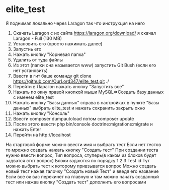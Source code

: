 # elite_test
Я поднимал локально через Laragon так что инструкция на него
1) Скачать Laragon с их сайта https://laragon.org/download/ я скачал Laragon - Full (130 MB)
2) Установить его (просто нажимать далее)
3) Запустиь его
4) Нажать кнопку "Корневая папка"
5) Удалить от туда файлы
6) Из этот (папки она называется www) запустить Git Bush (если его нет установить)
7) Ввести в гит баше команду git clone https://github.com/OurLord347/elite_test.git ./
8) Перейти в Ларагон нажать кнопку "Запустить все"
9) Нажать по окну правой кнопкой мыши MySQL=>Создать базу данных с именем elite_test
10) Нажать кнопку "Базы данных" справа в настройках в пункте "Базы данных" выбрать elite_test
и нажать сохранить закрыть окно
11) Нажать кнопку "Консоль"
12) Ввести composer dumpautoload потом composer update
12) После этого ввести php bin/console doctrine:migrations:migrate и нажать Enter
13) Перейти на http://localhost

На стартовой форме можно ввести имя и выбрать тест
Если нет тестов то мрожно создать нажать кнопку "Создать тест"
При создании теста нужно ввести вопрос, Тип вопроса, ступерь(в каком из блоков будет задватся этот вопрос)
Блоки задаются по порядку 1 2 3 
Test id
Тут можно выбрать тест к которому привзыватся вопрос 
Можно создать новый тест нажав галочку "Создать новый Тест" и введя его название
Если все ок вас перекинет на главную и там можно начать созданный тест или нажав кнопку
"Создать тест" дополнить его вопросами
